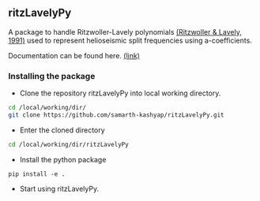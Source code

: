 ## ritzLavelyPy
A package to handle Ritzwoller-Lavely polynomials [(Ritzwoller & Lavely, 1991)](https://ui.adsabs.harvard.edu/abs/1991ApJ...369..557R/abstract)
used to represent helioseismic split frequencies using a-coefficients.

Documentation can be found here. [(link)](https://samarth-kashyap.github.io/ritzLavelyPy/)

### Installing the package
* Clone the repository ritzLavelyPy into local working directory.
``` bash
cd /local/working/dir/
git clone https://github.com/samarth-kashyap/ritzLavelyPy.git
```
* Enter the cloned directory

``` bash
cd /local/working/dir/ritzLavelyPy
```
* Install the python package
```
pip install -e .
```  
* Start using ritzLavelyPy.

